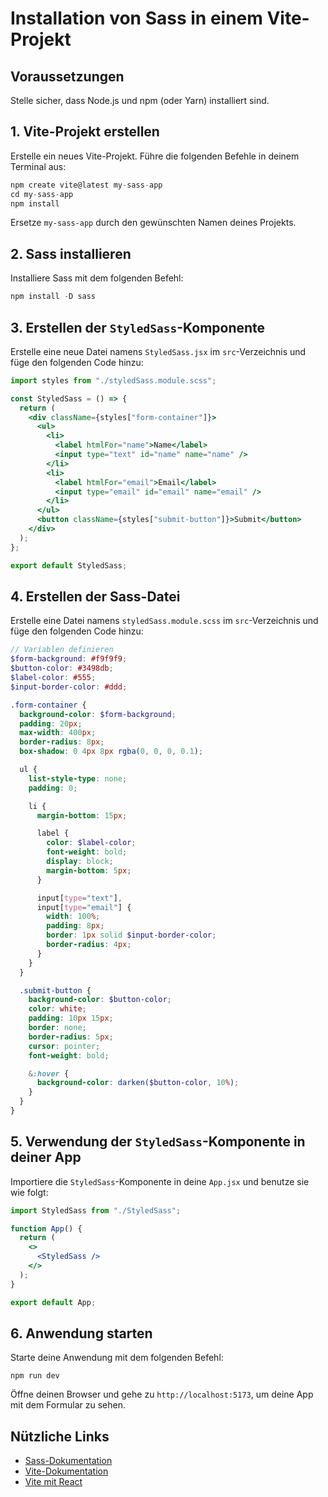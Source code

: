 # Installation von Sass in einem Vite-Projekt

## Voraussetzungen

Stelle sicher, dass Node.js und npm (oder Yarn) installiert sind.

## 1. Vite-Projekt erstellen

Erstelle ein neues Vite-Projekt. Führe die folgenden Befehle in deinem Terminal aus:

```jsx
npm create vite@latest my-sass-app
cd my-sass-app
npm install
```

Ersetze `my-sass-app` durch den gewünschten Namen deines Projekts.

## 2. Sass installieren

Installiere Sass mit dem folgenden Befehl:

```jsx
npm install -D sass
```

## 3. Erstellen der `StyledSass`-Komponente

Erstelle eine neue Datei namens `StyledSass.jsx` im `src`-Verzeichnis und füge den folgenden Code hinzu:

```jsx
import styles from "./styledSass.module.scss";

const StyledSass = () => {
  return (
    <div className={styles["form-container"]}>
      <ul>
        <li>
          <label htmlFor="name">Name</label>
          <input type="text" id="name" name="name" />
        </li>
        <li>
          <label htmlFor="email">Email</label>
          <input type="email" id="email" name="email" />
        </li>
      </ul>
      <button className={styles["submit-button"]}>Submit</button>
    </div>
  );
};

export default StyledSass;
```

## 4. Erstellen der Sass-Datei

Erstelle eine Datei namens `styledSass.module.scss` im `src`-Verzeichnis und füge den folgenden Code hinzu:

```scss
// Variablen definieren
$form-background: #f9f9f9;
$button-color: #3498db;
$label-color: #555;
$input-border-color: #ddd;

.form-container {
  background-color: $form-background;
  padding: 20px;
  max-width: 400px;
  border-radius: 8px;
  box-shadow: 0 4px 8px rgba(0, 0, 0, 0.1);

  ul {
    list-style-type: none;
    padding: 0;

    li {
      margin-bottom: 15px;

      label {
        color: $label-color;
        font-weight: bold;
        display: block;
        margin-bottom: 5px;
      }

      input[type="text"],
      input[type="email"] {
        width: 100%;
        padding: 8px;
        border: 1px solid $input-border-color;
        border-radius: 4px;
      }
    }
  }

  .submit-button {
    background-color: $button-color;
    color: white;
    padding: 10px 15px;
    border: none;
    border-radius: 5px;
    cursor: pointer;
    font-weight: bold;

    &:hover {
      background-color: darken($button-color, 10%);
    }
  }
}
```

## 5. Verwendung der `StyledSass`-Komponente in deiner App

Importiere die `StyledSass`-Komponente in deine `App.jsx` und benutze sie wie folgt:

```jsx
import StyledSass from "./StyledSass";

function App() {
  return (
    <>
      <StyledSass />
    </>
  );
}

export default App;
```

## 6. Anwendung starten

Starte deine Anwendung mit dem folgenden Befehl:

```
npm run dev
```

Öffne deinen Browser und gehe zu `http://localhost:5173`, um deine App mit dem Formular zu sehen.

## Nützliche Links

- [Sass-Dokumentation](https://sass-lang.com/documentation)
- [Vite-Dokumentation](https://vitejs.dev/guide/)
- [Vite mit React](https://vitejs.dev/guide/#scaffolding-your-first-vite-project)
